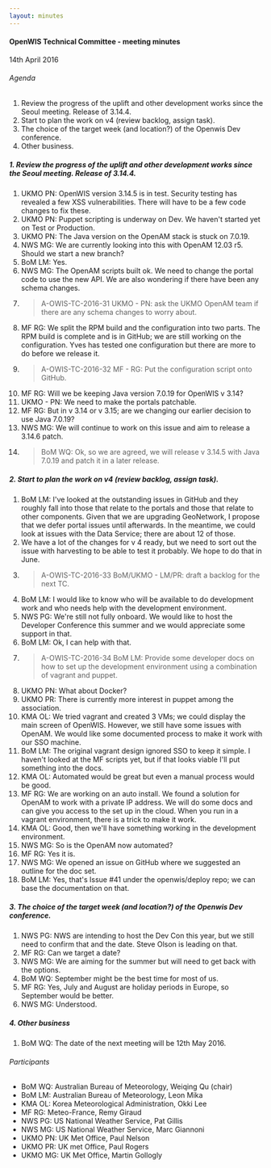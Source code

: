 ```yaml
---
layout: minutes
---
```

#### OpenWIS Technical Committee - meeting minutes
14th April 2016

###### Agenda
1.  Review the progress of the uplift and other development works since the Seoul meeting. Release of 3.14.4.
2.  Start to plan the work on v4 (review backlog, assign task).
3.  The choice of the target week (and location?) of the Openwis Dev conference.
4.  Other business.

##### 1.  Review the progress of the uplift and other development works since the Seoul meeting. Release of 3.14.4.
1. UKMO PN: OpenWIS version 3.14.5 is in test. Security testing has revealed a few XSS vulnerabilities. There will have to be a few code changes to fix these.
2. UKMO PN: Puppet scripting is underway on Dev.  We haven't started yet on Test or Production.
3. UKMO PN: The Java version on the OpenAM stack is stuck on 7.0.19.
4. NWS MG: We are currently looking into this with OpenAM 12.03 r5.  Should we start a new branch?
5. BoM LM: Yes.
6. NWS MG: The OpenAM scripts built ok.  We need to change the portal code to use the new API. We are also wondering if there have been any schema changes.
7. > A-OWIS-TC-2016-31 UKMO - PN: ask the UKMO OpenAM team if there are any schema changes to worry about.
8. MF RG: We split the RPM build and the configuration into two parts.  The RPM build is complete and is in GitHub; we are still working on the configuration. Yves has tested one configuration but there are more to do before we release it.
9. > A-OWIS-TC-2016-32 MF - RG: Put the configuration script onto GitHub.
10. MF RG: Will we be keeping Java version 7.0.19 for OpenWIS v 3.14?
11. UKMO - PN: We need to make the portals patchable.
12. MF RG: But in v 3.14 or v 3.15; are we changing our earlier decision to use Java 7.0.19?
13. NWS MG: We will continue to work on this issue and aim to release a 3.14.6 patch.
14. > BoM WQ: Ok, so we are agreed, we will release v 3.14.5 with Java 7.0.19 and patch it in a later release.

##### 2.  Start to plan the work on v4 (review backlog, assign task).
1. BoM LM: I've looked at the outstanding issues in GitHub and they roughly fall into those that relate to the portals and those that relate to other components.  Given that we are upgrading GeoNetwork, I propose that we defer portal issues until afterwards.  In the meantime, we could look at issues with the Data Service; there are about 12 of those.
2. We have a lot of the changes for v 4 ready, but we need to sort out the issue with harvesting to be able to test it probably.  We hope to do that in June.
3. > A-OWIS-TC-2016-33 BoM/UKMO - LM/PR: draft a backlog for the next TC.
4. BoM LM: I would like to know who will be available to do development work and who needs help with the development environment.
5. NWS PG: We're still not fully onboard.  We would like to host the Developer Conference this summer and we would appreciate some support in that.
6. BoM LM: Ok, I can help with that.
7. > A-OWIS-TC-2016-34 BoM LM: Provide some developer docs on how to set up the development environment using a combination of vagrant and puppet.
8. UKMO PN: What about Docker?
9. UKMO PR: There is currently more interest in puppet among the association.
10. KMA OL: We tried vagrant and created 3 VMs; we could display the main screen of OpenWIS.  However, we still have some issues with OpenAM.  We would like some documented process to make it work with our SSO machine.
11. BoM LM: The original vagrant design ignored SSO to keep it simple.  I haven't looked at the MF scripts yet, but if that looks viable I'll put something into the docs.
12. KMA OL: Automated would be great but even a manual process would be good.
13. MF RG: We are working on an auto install.  We found a solution for OpenAM to work with a private IP address.  We will do some docs and can give you access to the set up in the cloud. When you run in a vagrant environment, there is a trick to make it work.
14. KMA OL: Good, then we'll have something working in the development environment.
15. NWS MG: So is the OpenAM now automated?
16. MF RG: Yes it is.
17. NWS MG: We opened an issue on GitHub where we suggested an outline for the doc set.
18. BoM LM: Yes, that's Issue #41 under the openwis/deploy repo; we can base the documentation on that.

##### 3.  The choice of the target week (and location?) of the Openwis Dev conference.
1. NWS PG: NWS are intending to host the Dev Con this year, but we still need to confirm that and the date.  Steve Olson is leading on that.
2. MF RG: Can we target a date?
3. NWS MG: We are aiming for the summer but will need to get back with the options.
4. BoM WQ: September might be the best time for most of us.
5. MF RG: Yes, July and August are holiday periods in Europe, so September would be better.
6. NWS MG: Understood.

##### 4. Other business
1. BoM WQ: The date of the next meeting will be 12th May 2016.

###### Participants
- BoM WQ: Australian Bureau of Meteorology, Weiqing Qu  (chair)
- BoM LM: Australian Bureau of Meteorology, Leon Mika
- KMA OL: Korea Meteorological Administration, Okki Lee
- MF RG: Meteo-France, Remy Giraud
- NWS PG: US National Weather Service, Pat Gillis
- NWS MG: US National Weather Service, Marc Giannoni
- UKMO PN: UK Met Office, Paul Nelson
- UKMO PR: UK met Office, Paul Rogers
- UKMO MG: UK Met Office, Martin Gollogly

